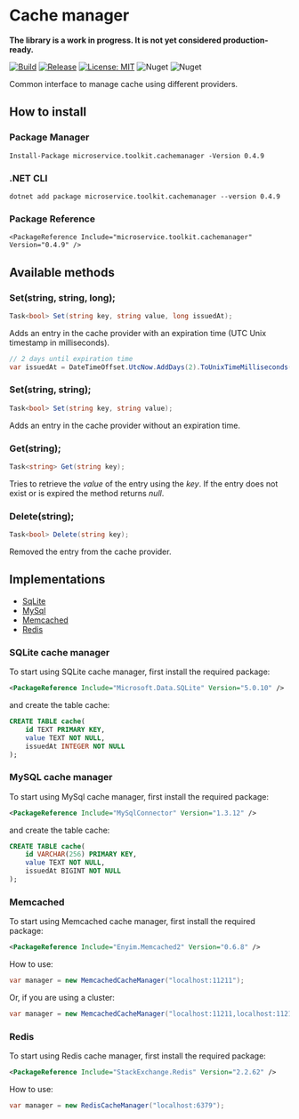 ﻿# Cache manager

__The library is a work in progress. It is not yet considered production-ready.__

[![Build](https://github.com/MpStyle/microservicetoolkit/actions/workflows/build.yml/badge.svg)](https://github.com/MpStyle/microservicetoolkit/actions/workflows/build.yml)
[![Release](https://github.com/MpStyle/microservicetoolkit/actions/workflows/release.yml/badge.svg)](https://github.com/MpStyle/microservicetoolkit/actions/workflows/release.yml)
[![License: MIT](https://img.shields.io/badge/License-MIT-yellow.svg)](https://opensource.org/licenses/MIT)
![Nuget](https://img.shields.io/nuget/dt/microservice.toolkit.cachemanager)
![Nuget](https://img.shields.io/nuget/v/microservice.toolkit.cachemanager)

Common interface to manage cache using different providers.

## How to install

### Package Manager
```
Install-Package microservice.toolkit.cachemanager -Version 0.4.9
```

### .NET CLI
```
dotnet add package microservice.toolkit.cachemanager --version 0.4.9
```

### Package Reference
```
<PackageReference Include="microservice.toolkit.cachemanager" Version="0.4.9" />
```

## Available methods

### Set(string, string, long);
```C#
Task<bool> Set(string key, string value, long issuedAt);
```

Adds an entry in the cache provider with an expiration time (UTC Unix timestamp in milliseconds).
```C#
// 2 days until expiration time
var issuedAt = DateTimeOffset.UtcNow.AddDays(2).ToUnixTimeMilliseconds()
```

### Set(string, string);
```C#
Task<bool> Set(string key, string value);
```

Adds an entry in the cache provider without an expiration time.

### Get(string);
```C#
Task<string> Get(string key);
```

Tries to retrieve the _value_ of the entry using the _key_. If the entry does not exist or is expired the method returns _null_.

### Delete(string);
```C#
Task<bool> Delete(string key);
```

Removed the entry from the cache provider.

## Implementations
- [SqLite](#sqlite)
- [MySql](#mysql)
- [Memcached](#memcached)
- [Redis](#redis)

### SQLite cache manager

<a name="sqlite"></a>
To start using SQLite cache manager, first install the required package:
```xml
<PackageReference Include="Microsoft.Data.SQLite" Version="5.0.10" />
```

and create the table cache:

```sql
CREATE TABLE cache(
    id TEXT PRIMARY KEY,
    value TEXT NOT NULL,
    issuedAt INTEGER NOT NULL
);
```

### MySQL cache manager

<a name="mysql"></a>
To start using MySql cache manager, first install the required package:
```xml
<PackageReference Include="MySqlConnector" Version="1.3.12" />
```

and create the table cache:

```sql
CREATE TABLE cache(
    id VARCHAR(256) PRIMARY KEY,
    value TEXT NOT NULL,
    issuedAt BIGINT NOT NULL
);
```

### Memcached

<a name="memcached"></a>
To start using Memcached cache manager, first install the required package:
```xml
<PackageReference Include="Enyim.Memcached2" Version="0.6.8" />
```

How to use:
```C#
var manager = new MemcachedCacheManager("localhost:11211");
```
Or, if you are using a cluster:
```C#
var manager = new MemcachedCacheManager("localhost:11211,localhost:11212");
```

### Redis

<a name="redis"></a>
To start using Redis cache manager, first install the required package:
```xml
<PackageReference Include="StackExchange.Redis" Version="2.2.62" />
```

How to use:

```C#
var manager = new RedisCacheManager("localhost:6379");
```